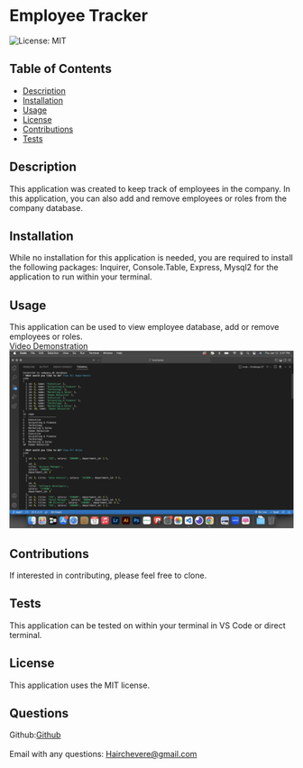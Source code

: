 <h1 class="center">Employee Tracker</h1>

  ![License: MIT](https://img.shields.io/badge/License-MIT-yellow.svg)<br />

  ## Table of Contents
  - [Description](#description)
  - [Installation](#installation)
  - [Usage](#usage)
  - [License](#license)
  - [Contributions](#contributions)
  - [Tests](#tests)

## Description
  This application was created to keep track of employees in the company. In this application, you can also add and remove employees or roles from the company database.<br />

  ## Installation
While no installation for this application is needed, you are required to install the following packages: Inquirer, Console.Table, Express, Mysql2 for the application to run within your terminal.<br />

  ## Usage
  This application can be used to view employee database, add or remove employees or roles.<br />
  [Video Demonstration](https://drive.google.com/file/d/12co3ZMKVkNaoDFTGn8FoOr6lfJY6YkPV/view?usp=share_link)<br />
  ![Screenshot](https://github.com/LuisChevere/Employee-tracker/blob/main/assets/images/Employee%20tracker%20Screenshot.png?raw=true)<br />

  ## Contributions
  If interested in contributing, please feel free to clone.<br />

  ## Tests
  This application can be tested on within your terminal in VS Code or direct terminal.<br />
  
  ## License
  This application uses the MIT license.<br />


  ## Questions
  Github:[Github](https://github.com/LuisChevere)<br />
  <br />
  Email with any questions: Hairchevere@gmail.com